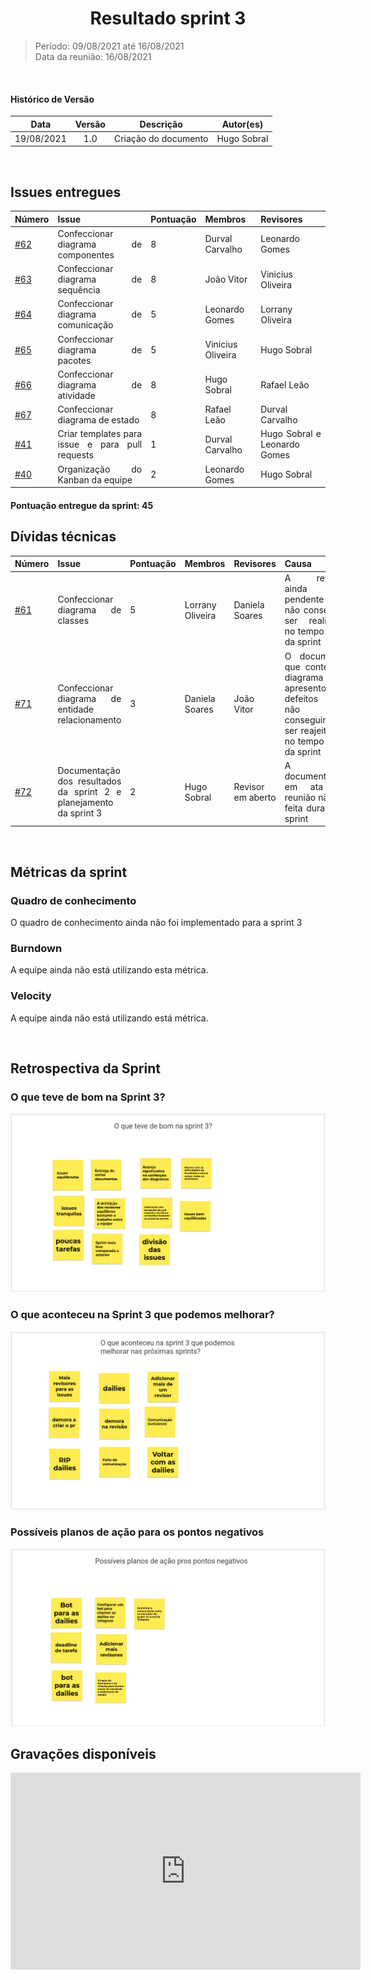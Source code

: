 # <center> Resultado sprint 3
> Período: 09/08/2021 até 16/08/2021  
> Data da reunião: 16/08/2021

<br/>

<div align="justify">

#### Histórico de Versão

|    Data    | Versão |      Descrição       |     Autor(es)     |
| :--------: | :----: | :------------------: | :---------------: |
| 19/08/2021 |  1.0   | Criação do documento | Hugo Sobral |

<br/>

## Issues entregues
| Número | Issue | Pontuação | Membros | Revisores |
| -- | -- | -- | -- | -- | 
| [#62](https://github.com/UnBArqDsw2021-1/2021.1_G01_Animalesco_docs/issues/62) | Confeccionar diagrama de componentes | 8 | Durval Carvalho | Leonardo Gomes |
| [#63](https://github.com/UnBArqDsw2021-1/2021.1_G01_Animalesco_docs/issues/63) | Confeccionar diagrama de sequência | 8 | João Vitor | Vinicius Oliveira |
| [#64](https://github.com/UnBArqDsw2021-1/2021.1_G01_Animalesco_docs/issues/64) | Confeccionar diagrama de comunicação | 5 | Leonardo Gomes | Lorrany Oliveira |
| [#65](https://github.com/UnBArqDsw2021-1/2021.1_G01_Animalesco_docs/issues/65) | Confeccionar diagrama de pacotes | 5 | Vinicius Oliveira | Hugo Sobral |
| [#66](https://github.com/UnBArqDsw2021-1/2021.1_G01_Animalesco_docs/issues/66) | Confeccionar diagrama de atividade | 8 | Hugo Sobral | Rafael Leão |
| [#67](https://github.com/UnBArqDsw2021-1/2021.1_G01_Animalesco_docs/issues/67) | Confeccionar diagrama de estado | 8 | Rafael Leão | Durval Carvalho |
| [#41](https://github.com/UnBArqDsw2021-1/2021.1_G01_Animalesco_docs/issues/41) | Criar templates para issue e para pull requests  | 1 | Durval Carvalho | Hugo Sobral e Leonardo Gomes |
| [#40](https://github.com/UnBArqDsw2021-1/2021.1_G01_Animalesco_docs/issues/40) | Organização do Kanban da equipe  | 2 | Leonardo Gomes | Hugo Sobral |


#### Pontuação entregue da sprint: 45


## Dívidas técnicas

| Número | Issue | Pontuação | Membros | Revisores | Causa |
| -- | -- | -- | -- | -- | -- | 
| [#61](https://github.com/UnBArqDsw2021-1/2021.1_G01_Animalesco_docs/issues/61) | Confeccionar diagrama de classes | 5 | Lorrany Oliveira | Daniela Soares | A revisão ainda está pendente e não conseguiu ser realizada no tempo hábil da sprint |
| [#71](https://github.com/UnBArqDsw2021-1/2021.1_G01_Animalesco_docs/issues/71) | Confeccionar diagrama de entidade relacionamento | 3 | Daniela Soares | João Vitor | O documento que contem o diagrama apresentou defeitos que não conseguiram ser reajeitados no tempo hábil da sprint |
| [#72](https://github.com/UnBArqDsw2021-1/2021.1_G01_Animalesco_docs/issues/72) | Documentação dos resultados da sprint 2 e planejamento da sprint 3 | 2 | Hugo Sobral | Revisor em aberto | A documentação em ata de reunião não foi feita durante a sprint |


<br />

## Métricas da sprint

### Quadro de conhecimento
O quadro de conhecimento ainda não foi implementado para a sprint 3

### Burndown
A equipe ainda não está utilizando esta métrica.

### Velocity
A equipe ainda não está utilizando está métrica.

<br />

## Retrospectiva da Sprint

### O que teve de bom na Sprint 3?

<img src='../../assets/sprints/retrospectiva_positiva_sprint3.png'>

### O que aconteceu na Sprint 3 que podemos melhorar?

<img src='../../assets/sprints/retrospectiva_negativa_sprint3.png'>

### Possíveis planos de ação para os pontos negativos

<img src='../../assets/sprints/retrospectiva_melhoria_sprint3.png'>


<br />

## Gravações disponíveis

<iframe width="560" height="315" src="https://www.youtube.com/embed/Ad1iMet6RxM" title="YouTube video player" frameborder="0" allow="accelerometer; autoplay; clipboard-write; encrypted-media; gyroscope; picture-in-picture" allowfullscreen></iframe>

</div>